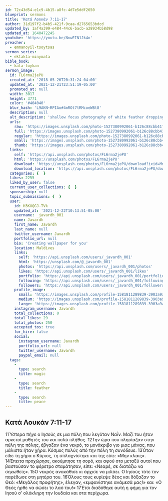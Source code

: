 ```yaml
---
id: 72c43d54-e1c9-4b15-a8fc-4d7e5ddf2650
blueprint: sermons
title: 'Κατά Λουκάν 7:11-17'
author: 31d197f2-b4b5-421f-9caa-d2765653bdcd
updated_by: 1af4a399-e484-44c6-bacb-a28934b58d98
updated_at: 1640472245
youtube: 'https://youtu.be/NnwEIN1Jk4o'
preacher:
  - emmanoyil-tsoytsas
sermon_series:
  - ektakta-minymata
bible_book:
  - kata-loykan
sermon_image:
  id: FL6rma2jePU
  created_at: '2018-05-26T20:31:24-04:00'
  updated_at: '2021-12-21T23:51:19-05:00'
  promoted_at: null
  width: 3017
  height: 3771
  color: '#404040'
  blur_hash: 'L9AKN~RPIAo#4mROt7tRMcoeWBt8'
  description: null
  alt_description: 'shallow focus photography of white feather dropping in person''s hand'
  urls:
    raw: 'https://images.unsplash.com/photo-1527380992061-b126c88cbb41?ixid=MnwxNjM3NDl8MHwxfHNlYXJjaHwxfHxwZWFjZXxlbnwwfHx8fDE2NDAxODgzMjc&ixlib=rb-1.2.1'
    full: 'https://images.unsplash.com/photo-1527380992061-b126c88cbb41?crop=entropy&cs=srgb&fm=jpg&ixid=MnwxNjM3NDl8MHwxfHNlYXJjaHwxfHxwZWFjZXxlbnwwfHx8fDE2NDAxODgzMjc&ixlib=rb-1.2.1&q=85'
    regular: 'https://images.unsplash.com/photo-1527380992061-b126c88cbb41?crop=entropy&cs=tinysrgb&fit=max&fm=jpg&ixid=MnwxNjM3NDl8MHwxfHNlYXJjaHwxfHxwZWFjZXxlbnwwfHx8fDE2NDAxODgzMjc&ixlib=rb-1.2.1&q=80&w=1080'
    small: 'https://images.unsplash.com/photo-1527380992061-b126c88cbb41?crop=entropy&cs=tinysrgb&fit=max&fm=jpg&ixid=MnwxNjM3NDl8MHwxfHNlYXJjaHwxfHxwZWFjZXxlbnwwfHx8fDE2NDAxODgzMjc&ixlib=rb-1.2.1&q=80&w=400'
    thumb: 'https://images.unsplash.com/photo-1527380992061-b126c88cbb41?crop=entropy&cs=tinysrgb&fit=max&fm=jpg&ixid=MnwxNjM3NDl8MHwxfHNlYXJjaHwxfHxwZWFjZXxlbnwwfHx8fDE2NDAxODgzMjc&ixlib=rb-1.2.1&q=80&w=200'
  links:
    self: 'https://api.unsplash.com/photos/FL6rma2jePU'
    html: 'https://unsplash.com/photos/FL6rma2jePU'
    download: 'https://unsplash.com/photos/FL6rma2jePU/download?ixid=MnwxNjM3NDl8MHwxfHNlYXJjaHwxfHxwZWFjZXxlbnwwfHx8fDE2NDAxODgzMjc'
    download_location: 'https://api.unsplash.com/photos/FL6rma2jePU/download?ixid=MnwxNjM3NDl8MHwxfHNlYXJjaHwxfHxwZWFjZXxlbnwwfHx8fDE2NDAxODgzMjc'
  categories: {  }
  likes: 2255
  liked_by_user: false
  current_user_collections: {  }
  sponsorship: null
  topic_submissions: {  }
  user:
    id: H3KUQGJ-TVk
    updated_at: '2021-12-22T10:13:51-05:00'
    username: _javardh_001
    name: Javardh
    first_name: Javardh
    last_name: null
    twitter_username: Javardh
    portfolio_url: null
    bio: 'Creating wallpaper for you'
    location: Maldives
    links:
      self: 'https://api.unsplash.com/users/_javardh_001'
      html: 'https://unsplash.com/@_javardh_001'
      photos: 'https://api.unsplash.com/users/_javardh_001/photos'
      likes: 'https://api.unsplash.com/users/_javardh_001/likes'
      portfolio: 'https://api.unsplash.com/users/_javardh_001/portfolio'
      following: 'https://api.unsplash.com/users/_javardh_001/following'
      followers: 'https://api.unsplash.com/users/_javardh_001/followers'
    profile_image:
      small: 'https://images.unsplash.com/profile-1581811289839-3903a9a91019image?ixlib=rb-1.2.1&q=80&fm=jpg&crop=faces&cs=tinysrgb&fit=crop&h=32&w=32'
      medium: 'https://images.unsplash.com/profile-1581811289839-3903a9a91019image?ixlib=rb-1.2.1&q=80&fm=jpg&crop=faces&cs=tinysrgb&fit=crop&h=64&w=64'
      large: 'https://images.unsplash.com/profile-1581811289839-3903a9a91019image?ixlib=rb-1.2.1&q=80&fm=jpg&crop=faces&cs=tinysrgb&fit=crop&h=128&w=128'
    instagram_username: Javardh
    total_collections: 0
    total_likes: 29
    total_photos: 250
    accepted_tos: true
    for_hire: false
    social:
      instagram_username: Javardh
      portfolio_url: null
      twitter_username: Javardh
      paypal_email: null
  tags:
    -
      type: search
      title: magic
    -
      type: search
      title: feather
    -
      type: search
      title: peace
---
```

## Κατά Λουκάν 7:11-17

11Ύστερα πήγε ο Ιησούς σε μια πόλη που λεγόταν Ναΐν. Μαζί του ήταν αρκετοί μαθητές του και πολύ πλήθος. 12Την ώρα που πλησίαζαν στην πύλη της πόλης, έβγαζαν ένα νεκρό, το μονάκριβο γιο μιας μάνας, που μάλιστα ήταν χήρα. Κόσμος πολύς από την πόλη τη συνόδευε. 13Όταν είδε τη χήρα ο Κύριος, τη σπλαχνίστηκε και της είπε: «Μην κλαις». 14Έπειτα προχώρησε, ακούμπησε τη σορό, και αφού στο μεταξύ αυτοί που βαστούσαν το φέρετρο σταμάτησαν, είπε: «Νεαρέ, σε διατάζω να σηκωθείς». 15Ο νεκρός ανακάθισε κι άρχισε να μιλάει. Ο Ιησούς τότε τον παρέδωσε στη μητέρα του.
16Όλους τους κυρίεψε δέος και δόξαζαν το Θεό: «Μεγάλος προφήτης», έλεγαν, «εμφανίστηκε ανάμεσά μας!» και: «Ο Θεός ήρθε να σώσει το λαό του!» 17Έτσι διαδόθηκε αυτή η φήμη για τον Ιησού σ’ ολόκληρη την Ιουδαία και στα περίχωρα.